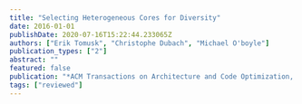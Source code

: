 ```yaml
---
title: "Selecting Heterogeneous Cores for Diversity"
date: 2016-01-01
publishDate: 2020-07-16T15:22:44.233065Z
authors: ["Erik Tomusk", "Christophe Dubach", "Michael O'boyle"]
publication_types: ["2"]
abstract: ""
featured: false
publication: "*ACM Transactions on Architecture and Code Optimization, <span style=\"font-weight:bold;color:black\">ACM TACO</span>*"
tags: ["reviewed"]
---
```


